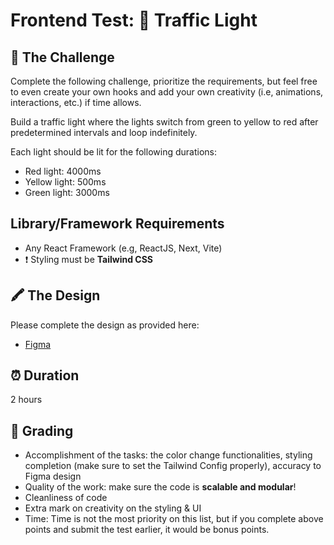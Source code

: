 # Frontend Test: 🚦 Traffic Light

## 🧠 The Challenge
Complete the following challenge, prioritize the requirements, but feel free to even create your own hooks and add your own creativity (i.e, animations, interactions, etc.) if time allows.

Build a traffic light where the lights switch from green to yellow to red after predetermined intervals and loop indefinitely.

Each light should be lit for the following durations:

- Red light: 4000ms
- Yellow light: 500ms
- Green light: 3000ms

## Library/Framework Requirements
- Any React Framework (e.g, ReactJS, Next, Vite)
- ❗️ Styling must be <b>Tailwind CSS</b>

## 🖍️ The Design
Please complete the design as provided here:
- [Figma](https://www.figma.com/file/N5N63XOjP09enryuKUb5fK/Traffic-Lights-Figma?type=design&node-id=0%3A1&mode=design&t=Ln9KYSvPZTxAnD9i-1)

## ⏰ Duration
2 hours

## 💯 Grading
- Accomplishment of the tasks: the color change functionalities, styling completion (make sure to set the Tailwind Config properly), accuracy to Figma design
- Quality of the work: make sure the code is <b>scalable and modular</b>!
- Cleanliness of code
- Extra mark on creativity on the styling & UI
- Time: Time is not the most priority on this list, but if you complete above points and submit the test earlier, it would be bonus points.

